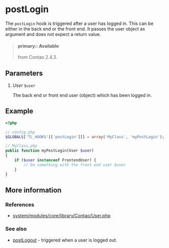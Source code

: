 # postLogin

The `postLogin` hook is triggered after a user has logged in. This can 
be either in the back end or the front end. It passes the user object 
as argument and does not expect a return value.

> #### primary:: Available   
> from Contao 2.4.3.


## Parameters

1. *User* `$user`

    The back end or front end user (object) which has been logged in.


## Example

```php
<?php

// config.php
$GLOBALS['TL_HOOKS']['postLogin'][] = array('MyClass', 'myPostLogin');

// MyClass.php
public function myPostLogin(User $user)
{
    if ($user instanceof FrontendUser) {
        // Do something with the front end user $user  
    }
}
```


## More information


### References

- [system/modules/core/library/Contao/User.php](https://github.com/contao/core/blob/3.5.0/system/modules/core/library/Contao/User.php#L445-L452)


### See also

- [postLogout](postLogout.md) - triggered when a user is logged out.
